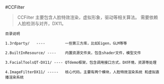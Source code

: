 #CCFilter 
>CCFilter  主要包含人脸特效渲染，虚拟形象，驱动等相关算法。
>需要依赖人脸检测与对齐，DX11。
>
```
目录说明

1.3rdparty/   ----         一些第三方库，比如Eigen，GLM等等

2.BuiltInResource/ ----    内置资源文件夹，包含shader文件，模型文件

3.FacialToolsQT-DX11/ ---- QTdemo框架，包含调用接口方式，DX环境，资源等处理

4.ImageFilterDX11/ -----   核心代码，主要有两个模块，人脸特效渲染系统 和虚拟直播渲染系统

